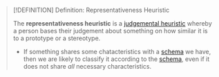 >[!DEFINITION] Definition: Representativeness Heuristic
>
>The **representativeness heuristic** is a [judgemental heuristic](Judgemental%20Heuristic.md) whereby a person bases their judgement about something on how similar it is to a prototype or a stereotype.
>- If something shares some chatacteristics with a [schema](../Schema%20Theory/Schema.md) we have, then we are likely to classify it according to the [schema](../Schema%20Theory/Schema.md), even if it does not share *all* necessary characteristics.